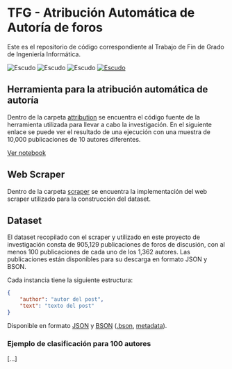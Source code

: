 
# TFG - Atribución Automática de Autoría de foros

Este es el repositorio de código correspondiente al Trabajo de Fin de Grado de Ingeniería Informática.


![Escudo](https://img.shields.io/badge/status-in%20Development-red) ![Escudo](https://img.shields.io/github/languages/count/tikissmikiss/TFG-atribucion-automatica-de-autoria-de-foros) ![Escudo](https://img.shields.io/github/languages/top/tikissmikiss/TFG-atribucion-automatica-de-autoria-de-foros) <a href="https://creativecommons.org/licenses/by-nc-sa/4.0/">![Escudo](https://img.shields.io/badge/license-in%20CC%20BY--NC--SA%204.0-yellow)</a>


## Herramienta para la atribución automática de autoría

Dentro de la carpeta [attribution](./attribution) se encuentra el código fuente de la herramienta utilizada para llevar a cabo la investigación. En el siguiente enlace se puede ver el resultado de una ejecución con una muestra de 10,000 publicaciones de 10 autores diferentes.

[Ver notebook](./Atribucion%20Autoria%20Foros.ipynb)

## Web Scraper

Dentro de la carpeta [scraper](./scraper) se encuentra la implementación del web scraper utilizado para la construcción del dataset.

## Dataset

El dataset recopilado con el scraper y utilizado en este proyecto de investigación consta de 905,129 publicaciones de foros de discusión, con al menos 100 publicaciones de cada uno de los 1,362 autores. Las publicaciones están disponibles para su descarga en formato JSON y BSON.

Cada instancia tiene la siguiente estructura:

```json
{
    "author": "autor del post",
    "text": "texto del post"
}
```

Disponible en formato [JSON](https://mega.nz/file/SY5HkDIa#q8njIJ-5ptDLFbDLJ0YRwvVLZ3p5LigvGGxe2CD4ook) y [BSON](https://mega.nz/folder/mJxlXLjS#lcTOFd35EK5rnnYFIPxiXg) ([.bson](https://mega.nz/file/GdpHQQgA#jcI0JpkRntCF4RQAfEuk_XG_IeNUGQ4P_xp-7ZlTTrk), [metadata](https://mega.nz/file/7EY2DQiZ#8E3Q584E1tm-loaY5rrr_XWDeM5P0DhzEjTTLwyZYG8)).

### Ejemplo de clasificación para 100 autores

[...]
